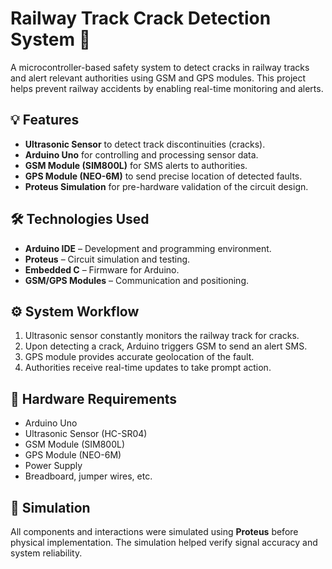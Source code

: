 # Railway Track Crack Detection System 🚉

A microcontroller-based safety system to detect cracks in railway tracks and alert relevant authorities using GSM and GPS modules. This project helps prevent railway accidents by enabling real-time monitoring and alerts.

## 💡 Features

- **Ultrasonic Sensor** to detect track discontinuities (cracks).
- **Arduino Uno** for controlling and processing sensor data.
- **GSM Module (SIM800L)** for SMS alerts to authorities.
- **GPS Module (NEO-6M)** to send precise location of detected faults.
- **Proteus Simulation** for pre-hardware validation of the circuit design.

## 🛠️ Technologies Used

- **Arduino IDE** – Development and programming environment.
- **Proteus** – Circuit simulation and testing.
- **Embedded C** – Firmware for Arduino.
- **GSM/GPS Modules** – Communication and positioning.

## ⚙️ System Workflow

1. Ultrasonic sensor constantly monitors the railway track for cracks.
2. Upon detecting a crack, Arduino triggers GSM to send an alert SMS.
3. GPS module provides accurate geolocation of the fault.
4. Authorities receive real-time updates to take prompt action.

## 🔧 Hardware Requirements

- Arduino Uno
- Ultrasonic Sensor (HC-SR04)
- GSM Module (SIM800L)
- GPS Module (NEO-6M)
- Power Supply
- Breadboard, jumper wires, etc.

## 📐 Simulation

All components and interactions were simulated using **Proteus** before physical implementation. The simulation helped verify signal accuracy and system reliability.


